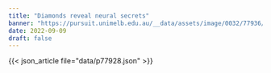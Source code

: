 ```yaml
---
title: "Diamonds reveal neural secrets"
banner: "https://pursuit.unimelb.edu.au/__data/assets/image/0032/77936/Diamonds-reveal-neural-secrets_a5ea84c0-a3c9-40d4-93de-f1d146c5a66b.gif"
date: 2022-09-09
draft: false
---
```


{{< json_article file="data/p77928.json" >}}